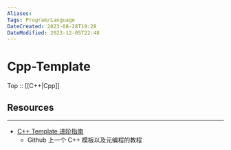 ```yaml
---
Aliases: 
Tags: Program/Language 
DateCreated: 2023-08-28T19:28
DateModified: 2023-12-05T22:48
---
```

# Cpp-Template

Top :: [[C++|Cpp]]

## Resources
---
- [C++ Template 进阶指南](https://github.com/wuye9036/CppTemplateTutorial)
	- Github 上一个 C++ 模板以及元编程的教程
